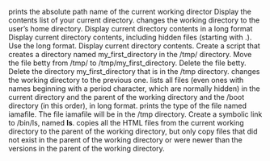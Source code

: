 prints the absolute path name of the current working director
Display the contents list of your current directory.
changes the working directory to the user’s home directory.
Display current directory contents in a long format
Display current directory contents, including hidden files (starting with .). Use the long format.
Display current directory contents.
Create a script that creates a directory named my_first_directory in the /tmp/ directory.
Move the file betty from /tmp/ to /tmp/my_first_directory.
Delete the file betty.
Delete the directory my_first_directory that is in the /tmp directory.
changes the working directory to the previous one.
lists all files (even ones with names beginning with a period character, which are normally hidden) in the current directory and the parent of the working directory and the /boot directory (in this order), in long format.
prints the type of the file named iamafile. The file iamafile will be in the /tmp directory.
Create a symbolic link to /bin/ls, named __ls__.
copies all the HTML files from the current working directory to the parent of the working directory, but only copy files that did not exist in the parent of the working directory or were newer than the versions in the parent of the working directory.

